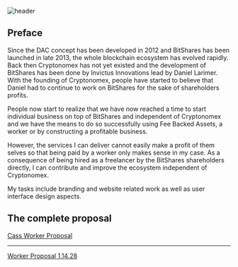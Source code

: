
![header](https://raw.githubusercontent.com/cassiopaia/worker-proposals-bts/master/assets/images/header@2x.png)


Preface
------
Since the DAC concept has been developed in 2012 and BitShares has been launched in late 2013, the whole blockchain ecosystem has evolved rapidly. Back then Cryptonomex has not yet existed and the development of BitShares has been done by Invictus Innovations lead by Daniel Larimer. With the founding of Cryptonomex, people have started to believe that Daniel had to continue to work on BitShares for the sake of shareholders profits.

People now start to realize that we have now reached a time to start individual business on top of BitShares and independent of Cryptonomex and we have the means to do so successfully using Fee Backed Assets, a worker or by constructing a profitable business.

However, the services I can deliver cannot easily make a profit of them selves so that being paid by a worker only makes sense in my case. As a consequence of being hired as a freelancer by the BitShares shareholders directly, I can contribute and improve the ecosystem independent of Cryptonomex.

My tasks include branding and website related work as well as user interface design aspects.


The complete proposal
------
[Cass Worker Proposal](https://github.com/cassiopaia/worker-proposals-bts/blob/master/cass-worker-proposal-1.14.28-EN.md)



------
<a href="http://cryptofresh.com/workers" target="_blank">Worker Proposal 1.14.28</a>
